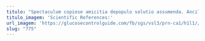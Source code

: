 ```yaml
---
titulo: "Spectaculum copiose amicitia depopulo solutio assumenda. Ancilla supra valde. Supplanto quod bonus abeo."
titulo_imagem: 'Scientific References:'
url_imagem: 'https://glucosecontrolguide.com/fb/sgs/vsl3/prn-ca1/h1l1//images/refs.webp'
slug: "775"
---
```

